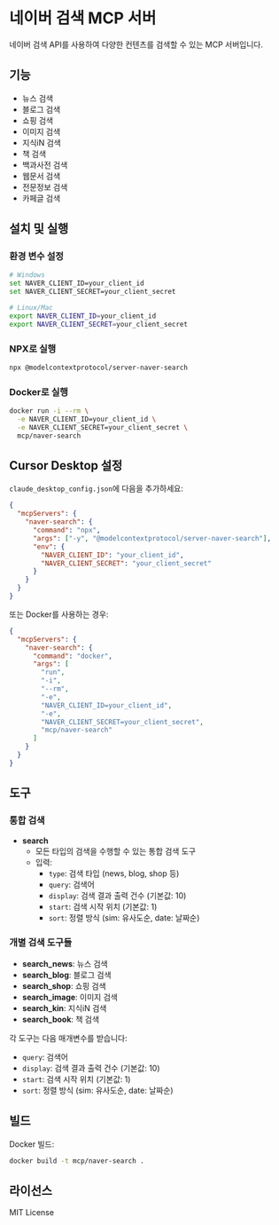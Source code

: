 # 네이버 검색 MCP 서버

네이버 검색 API를 사용하여 다양한 컨텐츠를 검색할 수 있는 MCP 서버입니다.

## 기능

- 뉴스 검색
- 블로그 검색
- 쇼핑 검색
- 이미지 검색
- 지식iN 검색
- 책 검색
- 백과사전 검색
- 웹문서 검색
- 전문정보 검색
- 카페글 검색

## 설치 및 실행

### 환경 변수 설정

```bash
# Windows
set NAVER_CLIENT_ID=your_client_id
set NAVER_CLIENT_SECRET=your_client_secret

# Linux/Mac
export NAVER_CLIENT_ID=your_client_id
export NAVER_CLIENT_SECRET=your_client_secret
```

### NPX로 실행

```bash
npx @modelcontextprotocol/server-naver-search
```

### Docker로 실행

```bash
docker run -i --rm \
  -e NAVER_CLIENT_ID=your_client_id \
  -e NAVER_CLIENT_SECRET=your_client_secret \
  mcp/naver-search
```

## Cursor Desktop 설정

`claude_desktop_config.json`에 다음을 추가하세요:

```json
{
  "mcpServers": {
    "naver-search": {
      "command": "npx",
      "args": ["-y", "@modelcontextprotocol/server-naver-search"],
      "env": {
        "NAVER_CLIENT_ID": "your_client_id",
        "NAVER_CLIENT_SECRET": "your_client_secret"
      }
    }
  }
}
```

또는 Docker를 사용하는 경우:

```json
{
  "mcpServers": {
    "naver-search": {
      "command": "docker",
      "args": [
        "run",
        "-i",
        "--rm",
        "-e",
        "NAVER_CLIENT_ID=your_client_id",
        "-e",
        "NAVER_CLIENT_SECRET=your_client_secret",
        "mcp/naver-search"
      ]
    }
  }
}
```

## 도구

### 통합 검색

- **search**
  - 모든 타입의 검색을 수행할 수 있는 통합 검색 도구
  - 입력:
    - `type`: 검색 타입 (news, blog, shop 등)
    - `query`: 검색어
    - `display`: 검색 결과 출력 건수 (기본값: 10)
    - `start`: 검색 시작 위치 (기본값: 1)
    - `sort`: 정렬 방식 (sim: 유사도순, date: 날짜순)

### 개별 검색 도구들

- **search_news**: 뉴스 검색
- **search_blog**: 블로그 검색
- **search_shop**: 쇼핑 검색
- **search_image**: 이미지 검색
- **search_kin**: 지식iN 검색
- **search_book**: 책 검색

각 도구는 다음 매개변수를 받습니다:

- `query`: 검색어
- `display`: 검색 결과 출력 건수 (기본값: 10)
- `start`: 검색 시작 위치 (기본값: 1)
- `sort`: 정렬 방식 (sim: 유사도순, date: 날짜순)

## 빌드

Docker 빌드:

```bash
docker build -t mcp/naver-search .
```

## 라이선스

MIT License
